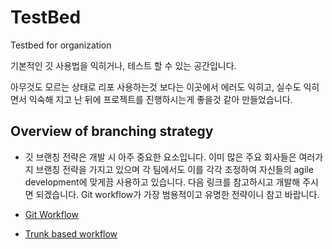 # TestBed
Testbed for organization

기본적인 깃 사용법을 익히거나, 테스트 할 수 있는 공간입니다. 

아무것도 모르는 상태로 리포 사용하는것 보다는 이곳에서 에러도 익히고, 실수도 익히면서 익숙해 지고 난 뒤에 프로젝트를 진행하시는게 좋을것 같아 만들었습니다. 

## Overview of branching strategy
- 깃 브랜칭 전략은 개발 시 아주 중요한 요소입니다. 이미 많은 주요 회사들은 여러가지 브랜칭 전략을 가지고 있으며 각 팀에서도 이를 각각 조정하여 자신들의 agile development에 맞게끔 사용하고 있습니다. 다음 링크를 참고하시고 개발해 주시면 되겠습니다. Git workflow가 가장 범용적이고 유명한 전략이니 참고 바랍니다.

- [ Git Workflow ](https://www.atlassian.com/git/tutorials/comparing-workflows)
- [ Trunk based workflow ](https://www.atlassian.com/continuous-delivery/continuous-integration/trunk-based-development)
